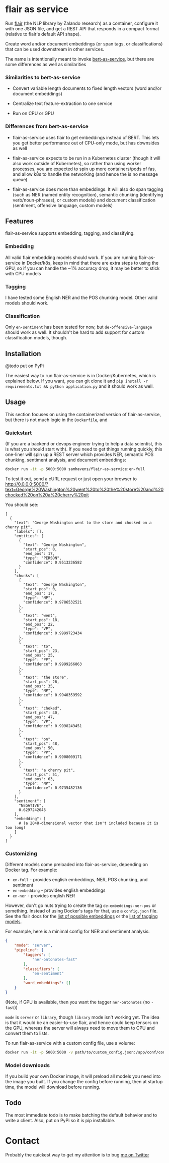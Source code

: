 # flair as service

Run [flair](https://github.com/zalandoresearch/flair) (the NLP library by Zalando research) as a container, configure it with one JSON file, and get a REST API that responds in a compact format (relative to flair's default API shape).

Create word and/or document embeddings (or span tags, or classifications) that can be used downstream in other services.

The name is intentionally meant to invoke [bert-as-service](https://github.com/hanxiao/bert-as-service), but there are some differences as well as similarities

### Similarities to bert-as-service

* Convert variable length documents to fixed length vectors (word and/or document embeddings)

* Centralize text feature-extraction to one service

* Run on CPU or GPU

### Differences from bert-as-service

* flair-as-service uses flair to get embeddings instead of BERT. This lets you get better performance out of CPU-only mode, but has downsides as well

* flair-as-service expects to be run in a Kubernetes cluster (though it will also work outside of Kubernetes), so rather than using worker processes, you are expected to spin up more containers/pods of fas, and allow k8s to handle the networking (and hence the is no message queue)

* flair-as-service does more than embeddings. It will also do span tagging (such as NER (named entity recognition), semantic chunking (identifying verb/noun-phrases), or custom models) and document classification (sentiment, offensive language, custom models)


## Features

flair-as-service supports embedding, tagging, and classifying.

### Embedding

All valid flair embedding models should work. If you are running flair-as-service in Docker/k8s, keep in mind that there are extra steps to using the GPU, so if you can handle the ~1% accuracy drop, it may be better to stick with CPU models

### Tagging

I have tested some English NER and the POS chunking model. Other valid models should work.

### Classification

Only `en-sentiment` has been tested for now, but `de-offensive-language` should work as well. It shouldn't be hard to add support for custom classification models, though.

## Installation

@todo put on PyPi

The easiest way to run flair-as-service is in Docker/Kubernetes, which is explained below. If you want, you can git clone it and `pip install -r requirements.txt && python application.py` and it should work as well.

## Usage

This section focuses on using the containerized version of flair-as-service, but there is not much logic in the `Dockerfile`, and 

### Quickstart

(If you are a backend or devops engineer trying to help a data scientist, this is what you should start with). If you need to get things running quickly, this one-liner will spin up a REST server which provides NER, semantic POS chunking, sentiment analysis, and document embeddings:

```sh
docker run -it -p 5000:5000 samhavens/flair-as-service:en-full
```

To test it out, send a cURL request or just open your browser to http://0.0.0.0:5000/?text=George%20Washington%20went%20to%20the%20store%20and%20chocked%20on%20a%20cherry%20pit

You should see:

```jsonc
[
  {
    "text": "George Washington went to the store and chocked on a cherry pit",
    "labels": [],
    "entities": [
      {
        "text": "George Washington",
        "start_pos": 0,
        "end_pos": 17,
        "type": "PERSON",
        "confidence": 0.9513236582
      }
    ],
    "chunks": [
      {
        "text": "George Washington",
        "start_pos": 0,
        "end_pos": 17,
        "type": "NP",
        "confidence": 0.9786532521
      },
      {
        "text": "went",
        "start_pos": 18,
        "end_pos": 22,
        "type": "VP",
        "confidence": 0.9999723434
      },
      {
        "text": "to",
        "start_pos": 23,
        "end_pos": 25,
        "type": "PP",
        "confidence": 0.9999266863
      },
      {
        "text": "the store",
        "start_pos": 26,
        "end_pos": 35,
        "type": "NP",
        "confidence": 0.9940359592
      },
      {
        "text": "choked",
        "start_pos": 40,
        "end_pos": 47,
        "type": "VP",
        "confidence": 0.9998243451
      },
      {
        "text": "on",
        "start_pos": 48,
        "end_pos": 50,
        "type": "PP",
        "confidence": 0.9908009171
      },
      {
        "text": "a cherry pit",
        "start_pos": 51,
        "end_pos": 63,
        "type": "NP",
        "confidence": 0.9735482136
      }
    ],
    "sentiment": [
      "NEGATIVE",
      0.6297242045
    ],
    "embedding": [
      # (a 2048-dimensional vector that isn't included because it is too long)
    ]
  }
]
```

### Customizing

Different models come preloaded into flair-as-service, depending on Docker tag. For example:

* `en-full` - provides english embeddings, NER, POS chunking, and sentiment
* `en-embedding` - provides english embeddings
* `en-ner` - provides english NER

However, don't go nuts trying to create the tag `de-embeddings-ner-pos` or something. Instead of using Docker's tags for that, use a `config.json` file. See the flair docs for the [list of possible embeddings](https://github.com/zalandoresearch/flair/blob/master/resources/docs/TUTORIAL_4_ELMO_BERT_FLAIR_EMBEDDING.md) or the [list of tagging models](https://github.com/zalandoresearch/flair/blob/master/resources/docs/TUTORIAL_2_TAGGING.md#list-of-pre-trained-sequence-tagger-models).

For example, here is a minimal config for NER and sentiment analysis:

```json
{
    "mode": "server",
    "pipeline": {
        "taggers": [
            "ner-ontonotes-fast"
        ],
        "classifiers": [
            "en-sentiment"
        ],
        "word_embeddings": []
    }
}
```

(Note, if GPU is available, then you want the tagger `ner-ontonotes` (no `-fast`))

`mode` is `server` or `library`, though `library` mode isn't working yet. The idea is that it would be an easier-to-use flair, and hence could keep tensors on the GPU, whereas the server will always need to move them to CPU and convert them to lists.

To run flair-as-service with a custom config file, use a volume:

```sh
docker run -it -p 5000:5000 -v path/to/custom_config.json:/app/conf/config.json samhavens/flair-as-service:en-ner
```

### Model downloads

If you build your own Docker image, it will preload all models you need into the image you built. If you change the config before running, then at startup time, the model will download before running.

## Todo

The most immediate todo is to make batching the default behavior and to write a client. Also, put on PyPi so it is pip installable.

# Contact

Probably the quickest way to get my attention is to bug [me on Twitter](https://twitter.com/sam_havens)
